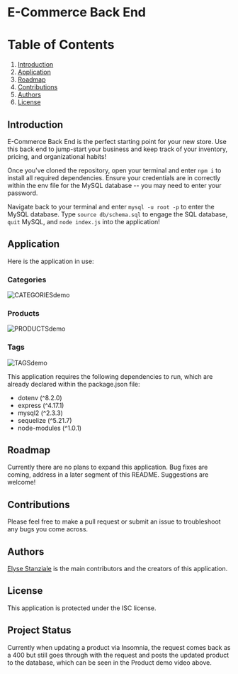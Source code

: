 # E-Commerce Back End
# Table of Contents
1. [Introduction](#introduction)
2. [Application](#application)
3. [Roadmap](#roadmap)
4. [Contributions](#contributions)
5. [Authors](#authors)
6. [License](#license)


## <a id="introduction">Introduction</a>
E-Commerce Back End is the perfect starting point for your new store. Use this back end to jump-start your business and keep track of your inventory, pricing, and organizational habits!

Once you've cloned the repository, open your terminal and enter `npm i` to install all required dependencies. Ensure your credentials are in correctly within the env file for the MySQL database -- you may need to enter your password.

Navigate back to your terminal and enter `mysql -u root -p` to enter the MySQL database. Type `source db/schema.sql` to engage the SQL database, `quit` MySQL, and `node index.js` into the application!

## <a id="application">Application</a>
Here is the application in use:

### Categories
![CATEGORIESdemo](https://user-images.githubusercontent.com/95983252/179428430-daafa809-d521-48cf-8770-cd7fe253a533.gif)

### Products
![PRODUCTSdemo](https://user-images.githubusercontent.com/95983252/179428433-de6567c0-9afc-4a8a-85b3-8f86465e3da3.gif)

### Tags
![TAGSdemo](https://user-images.githubusercontent.com/95983252/179428434-f8aa74a4-f20c-4fbf-bb41-28a689ad3a3e.gif)

This application requires the following dependencies to run, which are already declared within the package.json file:

* dotenv (^8.2.0)
* express (^4.17.1)
* mysql2 (^2.3.3)
* sequelize (^5.21.7)
* node-modules (^1.0.1)

## <a id="roadmap">Roadmap</a>
Currently there are no plans to expand this application. Bug fixes are coming, address in a later segment of this README. Suggestions are welcome!

## <a id="contributions">Contributions</a>
Please feel free to make a pull request or submit an issue to troubleshoot any bugs you come across.

## <a id="authors">Authors</a>
[Elyse Stanziale](https://github.com/elystanz) is the main contributors and the creators of this application.

## <a id="license">License</a>
This application is protected under the ISC license.

## <a id=#status>Project Status</a>
Currently when updating a product via Insomnia, the request comes back as a 400 but still goes through with the request and posts the updated product to the database, which can be seen in the Product demo video above.
